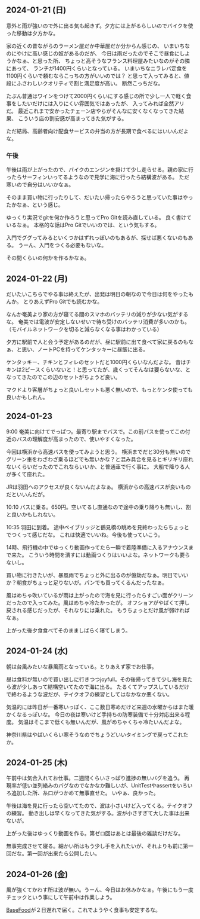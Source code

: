 ## 2024-01-21 (日)

意外と雨が強いので外に出る気も起きず。夕方には上がるらしいのでバイクを使った移動は夕方かな。

家の近くの昔ながらのラーメン屋だか中華屋だか分からん感じの、
いまいちなのにやけに高い感じの奴があるのだが、
今日は雨だったのでそこで昼食にしようかなぁ、と思った所、
ちょっと高そうなフランス料理屋みたいなのがその隣にあって、
ランチが1400円くらいとなっている。
いまいちなニラレバ定食を1100円くらいで頼むならこっちの方がいいのでは？
と思って入ってみると、値段にふさわしいクオリティで割と満足度が高い。
断然こっちだな。

たぶん普通はワインをつけて2000円くらいにする感じの所で少し一人で軽く食事をしたいだけには入りにくい雰囲気ではあったが、
入ってみれば全然アリだ。
最近これまで安かったチェーン店やらがそんなに安くなくなってきた結果、
こういう店の割安感が高まってきた気がする。

ただ結局、高齢者向け配食サービスの弁当の方が長期で食べるにはいいんだよな。

### 午後

午後は雨が上がったので、バイクのエンジンを掛けて少し走らせる。親の家に行ったらサーフィンいってるようなので見学に海に行ったら結構波がある。
ただ寒いので自分はいいかなぁ。

そのまま買い物に行ったりして、だいたい帰ったらやろうと思っていた事はやったかなぁ、という感じ。

ゆっくり実況でgitを何か作ろうと思ってPro Gitを読み直している。
良く書けているなぁ。
本格的な話はPro Gitでいいのでは、という気もする。

入門でググってみるといくつかはずれっぽいのもあるが、探せば悪くないのもある。
うーん、入門をつくる必要もないな。

その間くらいの何かを作るかなぁ。

## 2024-01-22 (月)

だいたいこちらでやる事は終えたが、出発は明日の朝なので今日は何をやったもんか。
とりあえずPro Gitでも読むかな。

なんか奄美より家の方が寝てる間のスマホのバッテリの減りが少ない気がするな。
奄美では電波が安定しないせいで待ち受けのバッテリ消費が多いのかも。（モバイルネットワークを切ると減らなくなる事はわかっている）

夕方に駅前で人と会う予定があるのだが、昼に駅前に出て食べて家に戻るのもなぁ、と思い、ノートPCを持ってケンタッキーに昼飯に出る。

ケンタッキー、チキンとフィレのセットだと1000円くらいなんだよな。
昔はチキンは2ピースくらいないと！と思ってたが、歳くってそんなは要らないな、となってきたのでこの辺のセットがちょうど良い。

マクドより客層がちょっと良いしセットも悪く無いので、もっとケンタ使っても良いかもしれん。

## 2024-01-23

9:00 奄美に向けてでっぱつ。最寄り駅までバスで。この前バスを使ってこの付近のバスの理解度が高まったので、使いやすくなった。

今回は横浜から高速バスを使ってみようと思う。
横浜までだと30分も無いのでグリーン車をわざわざ乗るほどでも無いかな？と混み具合を見るとギリギリ座れないくらいだったのでこれならいいか、と普通車で行く事に。
大船で降りる人が多くて座れた。

JRは羽田へのアクセスが良くないんだよなぁ。
横浜からの高速バスが良いものだといいんだが。

10:10 バスに乗る。650円。空いてるし直通なので途中の乗り降りも無いし、割と良いかもしれない。

10:35 羽田に到着。
途中ベイブリッジと鶴見橋の眺めを見終わったらちょっとでつくって感じだな。
これは快適でいいね。今後も使っていこう。

14時、飛行機の中でゆっくり動画作ってたら一瞬で着陸準備に入るアナウンスまで来た。
こういう時間を潰すには動画つくりはいいよな。ネットワークも要らないし。

買い物に行きたいが、暴風雨でちょっと外に出るのが億劫だなぁ。明日でいいか？朝食がちょっと足りないが。パンでも買ってくるんだったなぁ。

風はめちゃ吹いているが雨は上がったので海を見に行ったらすごい面がクリーンだったので入ってみた。風はめちゃ冷たかったが。
オフショアがやばくて押し戻される感じだったが、それなりには乗れた。
もうちょっとだけ風が弱ければなぁ。

上がった後夕食食べてそのまましばらく寝てしまう。

## 2024-01-24 (水)

朝は台風みたいな暴風雨となっている。とりあえず家でお仕事。

昼は食料が無いので買い出しに行きつつjoyfull。その後帰ってきて少し海を見たら波が少しあって結構空いてたので海に出る。
たるくてアップスしているだけで終わるような波だが、テイクオフの練習としてはなかなか悪くない。

気温的には昨日が一番寒いっぽく、ここ数日寒めだけど来週の水曜からはまた暖かくなるっぽいな。
今日の夜は寒いけど手持ちの防寒装備で十分対応出来る程度。
気温はそこまで低くも無いんだが、風がめちゃくちゃ冷たいんだよな。

神奈川県はやばいくらい寒そうなのでちょうどいいタイミングで戻ってこれたか。

## 2024-01-25 (木)

午前中は気合入れてお仕事。二週間くらいさっぱり進捗の無いバグを追う。
再現率が低い並列絡みのバグなのでなかなか難しいが、UnitTestやassertをいろいろ追加した所、糸口がつかめて無事直せた。
いやぁ、良かった。

午後は海を見に行ったら空いてたので、波は小さいけど入ってくる。テイクオフの練習。
動き出しは早くなってきた気がする。波が小さすぎて大した事は出来ないが。

上がった後はゆっくり動画を作る。第ゼロ回はあとは最後の雑談だけだな。

無事完成させて寝る。細かい所はもう少し手を入れたいが、それよりも前に第一回だな。第一回が出来たら公開したい。

## 2024-01-26 (金)

風が強くてかわす所は波が無い。うーん、今日はお休みかなぁ。午後にもう一度チェックという事にして午前中は作業しよう。

[BaseFood](BaseFood)が２日遅れで届く。これでようやく食事も安定するな。